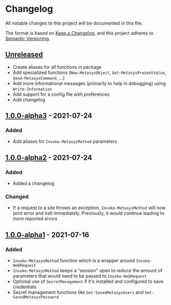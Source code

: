 # Changelog

<!-- markdownlint-disable-file no-duplicate-heading -->

All notable changes to this project will be documented in this file.

The format is based on [Keep a Changelog](https://keepachangelog.com/en/1.0.0/),
and this project adheres to [Semantic Versioning](https://semver.org/spec/v2.0.0.html).

## [Unreleased]

* Create aliases for all functions in package
* Add specialized functions (`New-MetasysObject`, `Get-MetasysPresentValue`, `Send-MetasysCommand`, ...)
* Add more informational messages (primarily to help in debugging) using `Write-Information`
* Add support for a config file with preferences
* Add changelog

## [1.0.0-alpha3] - 2021-07-24

### Added

* Add aliases for `Invoke-MetasysMethod` parameters

## [1.0.0-alpha2] - 2021-07-24

### Added

* Added a changelog

### Changed

* If a request to a site throws an exception, `Invoke-MetasysMethod` will now print error
  and halt immediately. Previously, it would continue leading to more reported errors

## [1.0.0-alpha1] - 2021-07-16

### Added

* `Invoke-MetasysMethod` function which is a wrapper around `Invoke-WebRequest`
* `Invoke-MetasysMethod` keeps a "session" open to reduce the amount of parameters that would
  need to be passed to `Invoke-WebRequest`
* Optional use of `SecretManagement` if it's installed and configured to save credentials
* Secret management functions like `Get-SavedMetasysUsers` and `Set-SavedMetasysPassword`

[Unreleased]: https://github.com/metasys-server/powershell-metasysrestclient/compare/v1.0.0-alpha2...HEAD
[1.0.0-alpha3]: https://github.com/metasys-server/powershell-metasysrestclient/compare/v1.0.0-alpha2...v1.0.0-alpha3
[1.0.0-alpha2]: https://github.com/metasys-server/powershell-metasysrestclient/compare/v1.0.0-alpha1...v1.0.0-alpha2
[1.0.0-alpha1]: https://github.com/metasys-server/powershell-metasysrestclient/releases/tag/v1.0.0-alpha1
